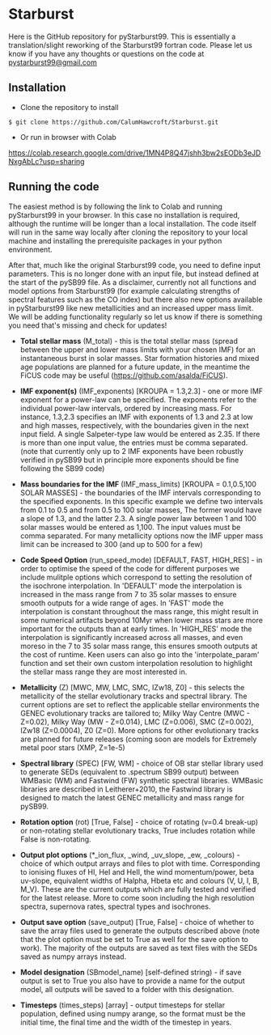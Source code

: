 # Starburst
Here is the GitHub repository for pyStarburst99. This is essentially a translation/slight reworking of the Starburst99 fortran code. Please let us know if you have any thoughts or questions on the code at pystarburst99@gmail.com

## Installation
* Clone the repository to install
```
$ git clone https://github.com/CalumHawcroft/Starburst.git
```

* Or run in browser with Colab

https://colab.research.google.com/drive/1MN4P8Q47jshh3bw2sEODb3eJDNxgAbLc?usp=sharing

## Running the code
The easiest method is by following the link to Colab and running pyStarburst99 in your browser. In this case no installation is required, although the runtime will be longer than a local installation. The code itself will run in the same way locally after cloning the repository to your local machine and installing the prerequisite packages in your python environment.

After that, much like the original Starburst99 code, you need to define input parameters. This is no longer done with an input file, but instead defined at the start of the pySB99 file. As a disclaimer, currently not all functions and model options from Starburst99 (for example calculating strengths of spectral features such as the CO index) but there also new options available in pyStarburst99 like new metallicities and an increased upper mass limit. We will be adding functionality regularly so let us know if there is something you need that's missing and check for updates!

* **Total stellar mass** (M_total) - this is the total stellar mass (spread between the upper and lower mass limits with your chosen IMF) for an instantaneous burst in solar masses. Star formation histories and mixed age populations are planned for a future update, in the meantime the FiCUS code may be useful (https://github.com/asalda/FiCUS).

* **IMF exponent(s)** (IMF_exponents) [KROUPA = 1.3,2.3] - one or more IMF exponent for a power-law can be specified. The exponents refer to the individual power-law intervals, ordered by increasing mass. For instance, 1.3,2.3 specifies an IMF with exponents of 1.3 and 2.3 at low and high masses, respectively, with the boundaries given in the next input field. A single Salpeter-type law would be entered as 2.35. If there is more than one input value, the entries must be comma separated. (note that currently only up to 2 IMF exponents have been robustly verified in pySB99 but in principle more exponents should be fine following the SB99 code)

* **Mass boundaries for the IMF** (IMF_mass_limits) [KROUPA = 0.1,0.5,100 SOLAR MASSES] - the boundaries of the IMF intervals corresponding to the specified exponents. In this specific example we define two intervals from 0.1 to 0.5 and from 0.5 to 100 solar masses, The former would have a slope of 1.3, and the latter 2.3. A single power law between 1 and 100 solar masses would be entered as 1,100. The input values must be comma separated. For many metallicity options now the IMF upper mass limit can be increased to 300 (and up to 500 for a few)

* **Code Speed Option** (run_speed_mode) [DEFAULT, FAST, HIGH_RES] - in order to optimise the speed of the code for different purposes we include mulitple options which correspond to setting the resolution of the isochrone interpolation. 
In 'DEFAULT' mode the interpolation is increased in the mass range from 7 to 35 solar masses to ensure smooth outputs for a wide range of ages. 
In 'FAST' mode the interpolation is constant throughout the mass range, this might result in some numerical artifacts beyond 10Myr when lower mass stars are more important for the outputs than at early times. 
In 'HIGH_RES' mode the interpolation is significantly increased across all masses, and even moreso in the 7 to 35 solar mass range, this ensures smooth outputs at the cost of runtime.
Keen users can also go into the 'interpolate_param' function and set their own custom interpolation resolution to highlight the stellar mass range they are most interested in.

* **Metallicity** (Z) [MWC, MW, LMC, SMC, IZw18, Z0] - this selects the metallicity of the stellar evolutionary tracks and spectral library. The current options are set to reflect the applicable stellar environments the GENEC evolutionary tracks are tailored to; Milky Way Centre (MWC - Z=0.02), Milky Way (MW - Z=0.014), LMC (Z=0.006), SMC (Z=0.002), IZw18 (Z=0.0004), Z0 (Z=0). More options for other evolutionary tracks are planned for future releases (coming soon are models for Extremely metal poor stars (XMP, Z=1e-5)

* **Spectral library** (SPEC) [FW, WM] - choice of OB star stellar library used to generate SEDs (equivalent to .spectrum SB99 output) between WMBasic (WM) and Fastwind (FW) synthetic spectral libraries. WMBasic libraries are described in Leitherer+2010, the Fastwind library is designed to match the latest GENEC metallicity and mass range for pySB99.

* **Rotation option** (rot) [True, False] - choice of rotating (v=0.4 break-up) or non-rotating stellar evolutionary tracks, True includes rotation while False is non-rotating.

* **Output plot options** (*_ion_flux, _wind, _uv_slope, _ew, _colours) - choice of which output arrays and files to plot with time. Corresponding to ionising fluxes of HI, HeI and HeII, the wind momentum/power, beta uv-slope, equivalent widths of Halpha, Hbeta etc and colours (V, U, I, B, M_V). These are the current outputs which are fully tested and verified for the latest release. More to come soon including the high resolution spectra, supernova rates, spectral types and isochrones.

* **Output save option** (save_output) [True, False] - choice of whether to save the array files used to generate the outputs described above (note that the plot option must be set to True as well for the save option to work). The majority of the outputs are saved as text files with the SEDs saved as numpy arrays instead.

* **Model designation** (SBmodel_name) [self-defined string) - if save output is set to True you also have to provide a name for the output model, all outputs will be saved to a folder with this designation. 

* **Timesteps** (times_steps) [array] - output timesteps for stellar population, defined using numpy arange, so the format must be the initial time, the final time and the width of the timestep in years.
